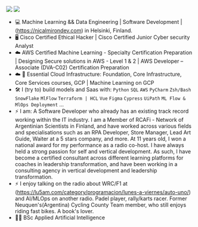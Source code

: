 [<img src="https://img.shields.io/badge/linkedin-%230077B5.svg?&style=for-the-badge&logo=linkedin&logoColor=white" />](https://www.linkedin.com/in/nicolas-a-a44196193/)
[<img src="https://img.shields.io/badge/Twitter-1DA1F2?style=for-the-badge&logo=twitter&logoColor=white" />](https://twitter.com/almironico)

- :computer: Machine Learning && Data Engineering | Software Development | (https://nicalmirondev.com) in Helsinki, Finland.
- 🖥 Cisco Certified Ethical Hacker | Cisco Certified Junior Cyber security Analyst
- ☁️ AWS Certified Machine Learning - Specialty Certification Preparation | Designing Secure solutions in AWS - Level 1 & 2 | AWS Developer – Associate (DVA-C02) Certification Preparation
- ☁️ 🤖  Essential Cloud Infrastructure: Foundation, Core Infrastructure, Core Services courses, GCP | Machine Learning on GCP
- :hammer_and_wrench: I (try to) build models and Saas with: `Python` `SQL` `AWS` `PyCharm` `Zsh/Bash` `SnowFlake` `MlFlow` `Terraform | HCL` `Vue` `Figma` `Cypress` `UiPath` `ML Flow & MlOps Deployment`  ...
- ⚡ I am: A Software Developer who already has an existing track record working within the IT industry. I am a Member of RCAFi - Network of Argentinian Scientists in Finland, and have worked across various fields and specialisations such as an RPA Developer, Store Manager, Lead Art Guide, Waiter at a 5 stars company, and more. At 11 years old, I won a national award for my performance as a radio co-host. I have always held a strong passion for self and vertical development. As such, I have become a certified consultant across different learning platforms for coaches in leadership transformation, and have been working in a consulting agency in vertical development and leadership transformation.
- ⚡ I enjoy talking on the radio about WRC/F1 at (https://lu5am.com/category/programacion/lunes-a-viernes/auto-uno/) and AI/MLOps on another radio. Padel player, rally/karts racer. Former Neuquen's(Argentina) Cycling County Team member, who still enjoys riding fast bikes. A book's lover.
- :student: BSc Applied Artificial Intelligence
